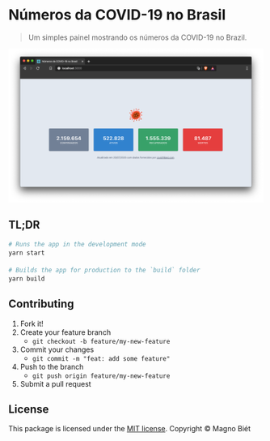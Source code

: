 # Números da COVID-19 no Brasil

> Um simples painel mostrando os números da COVID-19 no Brazil.

![Preview do painel da aplicação](screenshot.png)

## TL;DR

```bash
# Runs the app in the development mode
yarn start

# Builds the app for production to the `build` folder
yarn build
```

## Contributing

1. Fork it!
2. Create your feature branch
   - `git checkout -b feature/my-new-feature`
3. Commit your changes
   - `git commit -m "feat: add some feature"`
4. Push to the branch
   - `git push origin feature/my-new-feature`
5. Submit a pull request

## License

This package is licensed under the [MIT license](https://magno.mit-license.org/2020). Copyright © Magno Biét

